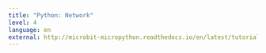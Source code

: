 ```yaml
---
title: "Python: Network"
level: 4
language: en
external: http://microbit-micropython.readthedocs.io/en/latest/tutorials/network.html
---
```

